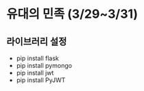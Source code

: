 # 유대의 민족 (3/29~3/31)


## 라이브러리 설정

- pip install flask
- pip install pymongo
- pip install jwt
- pip install PyJWT



  


